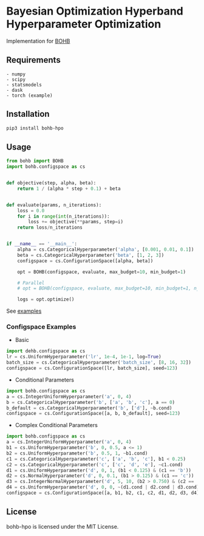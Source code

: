 Bayesian Optimization Hyperband Hyperparameter Optimization
===========================================================

Implementation for [BOHB](http://proceedings.mlr.press/v80/falkner18a.html)

## Requirements
    - numpy
    - scipy
    - statsmodels
    - dask
    - torch (example)

## Installation
```bash
pip3 install bohb-hpo
```

## Usage

``` Python
from bohb import BOHB
import bohb.configspace as cs


def objective(step, alpha, beta):
    return 1 / (alpha * step + 0.1) + beta


def evaluate(params, n_iterations):
    loss = 0.0
    for i in range(int(n_iterations)):
        loss += objective(**params, step=i)
    return loss/n_iterations


if __name__ == '__main__':
    alpha = cs.CategoricalHyperparameter('alpha', [0.001, 0.01, 0.1])
    beta = cs.CategoricalHyperparameter('beta', [1, 2, 3])
    configspace = cs.ConfigurationSpace([alpha, beta])

    opt = BOHB(configspace, evaluate, max_budget=10, min_budget=1)

    # Parallel
    # opt = BOHB(configspace, evaluate, max_budget=10, min_budget=1, n_proc=4)

    logs = opt.optimize()
```

See [examples](https://github.com/goktug97/bohb-hpo/tree/master/examples)

### Configspace Examples

- Basic
```python
import dehb.configspace as cs
lr = cs.UniformHyperparameter('lr', 1e-4, 1e-1, log=True)
batch_size = cs.CategoricalHyperparameter('batch_size', [8, 16, 32])
configspace = cs.ConfigurationSpace([lr, batch_size], seed=123)
```

- Conditional Parameters
```python
import bohb.configspace as cs
a = cs.IntegerUniformHyperparameter('a', 0, 4)
b = cs.CategoricalHyperparameter('b', ['a', 'b', 'c'], a == 0)
b_default = cs.CategoricalHyperparameter('b', ['d'], ~b.cond)
configspace = cs.ConfigurationSpace([a, b, b_default], seed=123)
```

- Complex Conditional Parameters
```python
import bohb.configspace as cs
a = cs.IntegerUniformHyperparameter('a', 0, 4)
b1 = cs.UniformHyperparameter('b', 0, 0.5, a <= 1)
b2 = cs.UniformHyperparameter('b', 0.5, 1, ~b1.cond)
c1 = cs.CategoricalHyperparameter('c', ['a', 'b', 'c'], b1 < 0.25)
c2 = cs.CategoricalHyperparameter('c', ['c', 'd', 'e'], ~c1.cond)
d1 = cs.UniformHyperparameter('d', 0, 1, (b1 < 0.125) & (c1 == 'b'))
d2 = cs.NormalHyperparameter('d', 0, 0.1, (b1 > 0.125) & (c1 == 'c'))
d3 = cs.IntegerNormalHyperparameter('d', 5, 10, (b2 > 0.750) & (c2 == 'd'))
d4 = cs.UniformHyperparameter('d', 0, 0, ~(d1.cond | d2.cond | d3.cond))
configspace = cs.ConfigurationSpace([a, b1, b2, c1, c2, d1, d2, d3, d4], seed=123)
```


## License
bohb-hpo is licensed under the MIT License.
